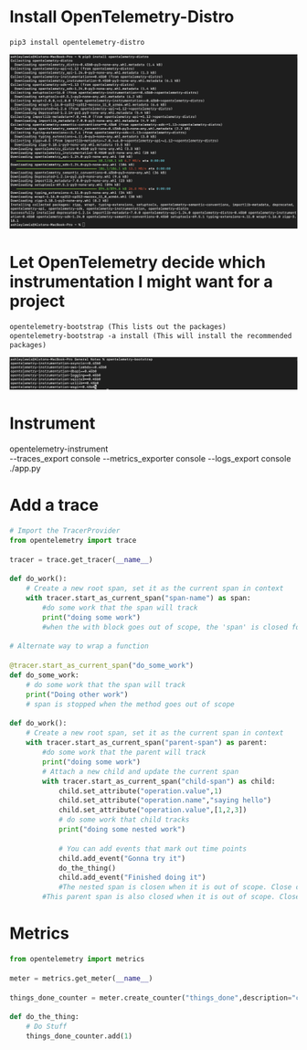 # Install OpenTelemetry-Distro
    pip3 install opentelemetry-distro

![Otel-Distro](./images/otel-distro.png "Install OpenTelemetry Distro")


# Let OpenTelemetry decide which instrumentation I might want for a project
    opentelemetry-bootstrap (This lists out the packages)
    opentelemetry-bootstrap -a install (This will install the recommended packages)  

![Otel-Bootstrap](./images/otel-bootstrap.png "Let OpenTelemetry Decide instrumentation")

# Instrument
opentelemetry-instrument \
    --traces_export console --metrics_exporter console --logs_export console
    ./app.py

# Add a trace
```python
# Import the TracerProvider
from opentelemetry import trace

tracer = trace.get_tracer(__name__)

def do_work():
    # Create a new root span, set it as the current span in context
    with tracer.start_as_current_span("span-name") as span:
        #do some work that the span will track
        print("doing some work")
        #when the with block goes out of scope, the 'span' is closed for you

# Alternate way to wrap a function

@tracer.start_as_current_span("do_some_work")
def do_some_work:
    # do some work that the span will track
    print("Doing other work")
    # span is stopped when the method goes out of scope

def do_work():
    # Create a new root span, set it as the current span in context
    with tracer.start_as_current_span("parent-span") as parent:
        #do some work that the parent will track
        print("doing some work")
        # Attach a new child and update the current span
        with tracer.start_as_current_span("child-span") as child:
            child.set_attribute("operation.value",1)
            child.set_attribute("operation.name","saying hello")
            child.set_attribute("operation.value",[1,2,3])
            # do some work that child tracks
            print("doing some nested work")

            # You can add events that mark out time points
            child.add_event("Gonna try it")
            do_the_thing()
            child.add_event("Finished doing it")
            #The nested span is closen when it is out of scope. Close child span, set parent as current
        #This parent span is also closed when it is out of scope. Close parent span, set default span as current
```

# Metrics
```python
from opentelemetry import metrics

meter = metrics.get_meter(__name__)

things_done_counter = meter.create_counter("things_done",description="count the number of things done")

def do_the_thing:
    # Do Stuff
    things_done_counter.add(1)